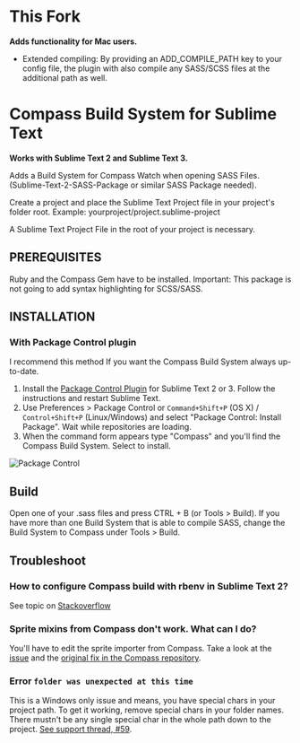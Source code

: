 This Fork
=========
**Adds functionality for Mac users.**
- Extended compiling: By providing an ADD_COMPILE_PATH key to your config file, the plugin with also compile any SASS/SCSS files at the additional path as well.


Compass Build System for Sublime Text
=====================================

**Works with Sublime Text 2 and Sublime Text 3.**

Adds a Build System for Compass Watch when opening SASS Files. (Sublime-Text-2-SASS-Package or similar SASS Package needed).

Create a project and place the Sublime Text Project file in your project's folder root.
Example:
    yourproject/project.sublime-project

A Sublime Text Project File in the root of your project is necessary.

PREREQUISITES
------------------------------------

Ruby and the Compass Gem have to be installed. Important: This package is not going to add syntax highlighting for SCSS/SASS.

INSTALLATION
------------------------------------

### With Package Control plugin

I recommend this method If you want the Compass Build System always up-to-date.

1. Install the [Package Control Plugin](http://wbond.net/sublime_packages/package_control) for Sublime Text 2 or 3. Follow the instructions and restart Sublime Text.
2. Use Preferences > Package Control or `Command+Shift+P` (OS X) / `Control+Shift+P` (Linux/Windows) and select "Package Control: Install Package". Wait while repositories are loading.
3. When the command form appears type "Compass" and you'll find the Compass Build System. Select to install.

![Package Control](http://f.cl.ly/items/3k2y0g1U342o3W3K3336/Image%202012-08-21%20at%209.40.41%20PM.png)


Build
------------------------------------

Open one of your .sass files and press CTRL + B (or Tools > Build). If you have more than one Build System that is able to compile SASS, change the Build System to Compass under Tools > Build.

## Troubleshoot

### How to configure Compass build with rbenv in Sublime Text 2?

See topic on [Stackoverflow](http://stackoverflow.com/questions/13712801/how-to-configure-compass-build-with-rbenv-in-sublime-text-2/13712802#13712802)

### Sprite mixins from Compass don't work. What can I do?
You'll have to edit the sprite importer from Compass. Take a look at the [issue](https://github.com/whatwedo/Sublime-Text-2-Compass-Build-System/issues/8#issuecomment-15667120) and the [original fix in the Compass repository](https://github.com/Compass/compass/commit/58babac).

### Error `folder was unexpected at this time`
This is a Windows only issue and means, you have special chars in your project path. To get it working, remove special chars in your folder names. There mustn't be any single special char in the whole path down to the project. [See support thread, #59](https://github.com/whatwedo/Sublime-Text-2-Compass-Build-System/issues/59).
